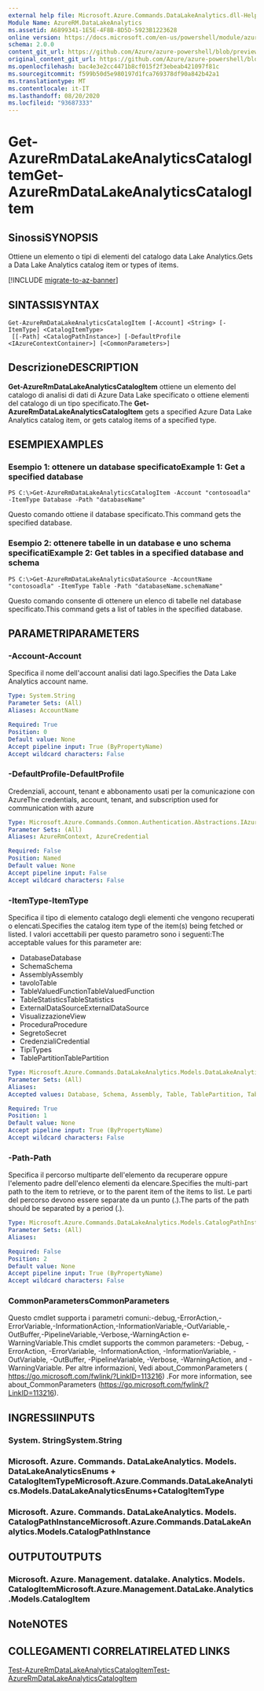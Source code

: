 ```yaml
---
external help file: Microsoft.Azure.Commands.DataLakeAnalytics.dll-Help.xml
Module Name: AzureRM.DataLakeAnalytics
ms.assetid: A6899341-1E5E-4F8B-8D5D-5923B1223628
online version: https://docs.microsoft.com/en-us/powershell/module/azurerm.datalakeanalytics/get-azurermdatalakeanalyticscatalogitem
schema: 2.0.0
content_git_url: https://github.com/Azure/azure-powershell/blob/preview/src/ResourceManager/DataLakeAnalytics/Commands.DataLakeAnalytics/help/Get-AzureRmDataLakeAnalyticsCatalogItem.md
original_content_git_url: https://github.com/Azure/azure-powershell/blob/preview/src/ResourceManager/DataLakeAnalytics/Commands.DataLakeAnalytics/help/Get-AzureRmDataLakeAnalyticsCatalogItem.md
ms.openlocfilehash: bac4e3e2cc4471b8cf015f2f3ebeab421097f81c
ms.sourcegitcommit: f599b50d5e980197d1fca769378df90a842b42a1
ms.translationtype: MT
ms.contentlocale: it-IT
ms.lasthandoff: 08/20/2020
ms.locfileid: "93687333"
---
```

# <span data-ttu-id="5ae53-101">Get-AzureRmDataLakeAnalyticsCatalogItem</span><span class="sxs-lookup"><span data-stu-id="5ae53-101">Get-AzureRmDataLakeAnalyticsCatalogItem</span></span>

## <span data-ttu-id="5ae53-102">Sinossi</span><span class="sxs-lookup"><span data-stu-id="5ae53-102">SYNOPSIS</span></span>
<span data-ttu-id="5ae53-103">Ottiene un elemento o tipi di elementi del catalogo data Lake Analytics.</span><span class="sxs-lookup"><span data-stu-id="5ae53-103">Gets a Data Lake Analytics catalog item or types of items.</span></span>

[!INCLUDE [migrate-to-az-banner](../../includes/migrate-to-az-banner.md)]

## <span data-ttu-id="5ae53-104">SINTASSI</span><span class="sxs-lookup"><span data-stu-id="5ae53-104">SYNTAX</span></span>

```
Get-AzureRmDataLakeAnalyticsCatalogItem [-Account] <String> [-ItemType] <CatalogItemType>
 [[-Path] <CatalogPathInstance>] [-DefaultProfile <IAzureContextContainer>] [<CommonParameters>]
```

## <span data-ttu-id="5ae53-105">Descrizione</span><span class="sxs-lookup"><span data-stu-id="5ae53-105">DESCRIPTION</span></span>
<span data-ttu-id="5ae53-106">**Get-AzureRmDataLakeAnalyticsCatalogItem** ottiene un elemento del catalogo di analisi di dati di Azure Data Lake specificato o ottiene elementi del catalogo di un tipo specificato.</span><span class="sxs-lookup"><span data-stu-id="5ae53-106">The **Get-AzureRmDataLakeAnalyticsCatalogItem** gets a specified Azure Data Lake Analytics catalog item, or gets catalog items of a specified type.</span></span>

## <span data-ttu-id="5ae53-107">ESEMPI</span><span class="sxs-lookup"><span data-stu-id="5ae53-107">EXAMPLES</span></span>

### <span data-ttu-id="5ae53-108">Esempio 1: ottenere un database specificato</span><span class="sxs-lookup"><span data-stu-id="5ae53-108">Example 1: Get a specified database</span></span>
```
PS C:\>Get-AzureRmDataLakeAnalyticsCatalogItem -Account "contosoadla" -ItemType Database -Path "databaseName"
```

<span data-ttu-id="5ae53-109">Questo comando ottiene il database specificato.</span><span class="sxs-lookup"><span data-stu-id="5ae53-109">This command gets the specified database.</span></span>

### <span data-ttu-id="5ae53-110">Esempio 2: ottenere tabelle in un database e uno schema specificati</span><span class="sxs-lookup"><span data-stu-id="5ae53-110">Example 2: Get tables in a specified database and schema</span></span>
```
PS C:\>Get-AzureRmDataLakeAnalyticsDataSource -AccountName "contosoadla" -ItemType Table -Path "databaseName.schemaName"
```

<span data-ttu-id="5ae53-111">Questo comando consente di ottenere un elenco di tabelle nel database specificato.</span><span class="sxs-lookup"><span data-stu-id="5ae53-111">This command gets a list of tables in the specified database.</span></span>

## <span data-ttu-id="5ae53-112">PARAMETRI</span><span class="sxs-lookup"><span data-stu-id="5ae53-112">PARAMETERS</span></span>

### <span data-ttu-id="5ae53-113">-Account</span><span class="sxs-lookup"><span data-stu-id="5ae53-113">-Account</span></span>
<span data-ttu-id="5ae53-114">Specifica il nome dell'account analisi dati lago.</span><span class="sxs-lookup"><span data-stu-id="5ae53-114">Specifies the Data Lake Analytics account name.</span></span>

```yaml
Type: System.String
Parameter Sets: (All)
Aliases: AccountName

Required: True
Position: 0
Default value: None
Accept pipeline input: True (ByPropertyName)
Accept wildcard characters: False
```

### <span data-ttu-id="5ae53-115">-DefaultProfile</span><span class="sxs-lookup"><span data-stu-id="5ae53-115">-DefaultProfile</span></span>
<span data-ttu-id="5ae53-116">Credenziali, account, tenant e abbonamento usati per la comunicazione con Azure</span><span class="sxs-lookup"><span data-stu-id="5ae53-116">The credentials, account, tenant, and subscription used for communication with azure</span></span>

```yaml
Type: Microsoft.Azure.Commands.Common.Authentication.Abstractions.IAzureContextContainer
Parameter Sets: (All)
Aliases: AzureRmContext, AzureCredential

Required: False
Position: Named
Default value: None
Accept pipeline input: False
Accept wildcard characters: False
```

### <span data-ttu-id="5ae53-117">-ItemType</span><span class="sxs-lookup"><span data-stu-id="5ae53-117">-ItemType</span></span>
<span data-ttu-id="5ae53-118">Specifica il tipo di elemento catalogo degli elementi che vengono recuperati o elencati.</span><span class="sxs-lookup"><span data-stu-id="5ae53-118">Specifies the catalog item type of the item(s) being fetched or listed.</span></span>
<span data-ttu-id="5ae53-119">I valori accettabili per questo parametro sono i seguenti:</span><span class="sxs-lookup"><span data-stu-id="5ae53-119">The acceptable values for this parameter are:</span></span>
- <span data-ttu-id="5ae53-120">Database</span><span class="sxs-lookup"><span data-stu-id="5ae53-120">Database</span></span>
- <span data-ttu-id="5ae53-121">Schema</span><span class="sxs-lookup"><span data-stu-id="5ae53-121">Schema</span></span>
- <span data-ttu-id="5ae53-122">Assembly</span><span class="sxs-lookup"><span data-stu-id="5ae53-122">Assembly</span></span>
- <span data-ttu-id="5ae53-123">tavolo</span><span class="sxs-lookup"><span data-stu-id="5ae53-123">Table</span></span>
- <span data-ttu-id="5ae53-124">TableValuedFunction</span><span class="sxs-lookup"><span data-stu-id="5ae53-124">TableValuedFunction</span></span>
- <span data-ttu-id="5ae53-125">TableStatistics</span><span class="sxs-lookup"><span data-stu-id="5ae53-125">TableStatistics</span></span>
- <span data-ttu-id="5ae53-126">ExternalDataSource</span><span class="sxs-lookup"><span data-stu-id="5ae53-126">ExternalDataSource</span></span>
- <span data-ttu-id="5ae53-127">Visualizzazione</span><span class="sxs-lookup"><span data-stu-id="5ae53-127">View</span></span>
- <span data-ttu-id="5ae53-128">Procedura</span><span class="sxs-lookup"><span data-stu-id="5ae53-128">Procedure</span></span>
- <span data-ttu-id="5ae53-129">Segreto</span><span class="sxs-lookup"><span data-stu-id="5ae53-129">Secret</span></span>
- <span data-ttu-id="5ae53-130">Credenziali</span><span class="sxs-lookup"><span data-stu-id="5ae53-130">Credential</span></span>
- <span data-ttu-id="5ae53-131">Tipi</span><span class="sxs-lookup"><span data-stu-id="5ae53-131">Types</span></span>
- <span data-ttu-id="5ae53-132">TablePartition</span><span class="sxs-lookup"><span data-stu-id="5ae53-132">TablePartition</span></span>

```yaml
Type: Microsoft.Azure.Commands.DataLakeAnalytics.Models.DataLakeAnalyticsEnums+CatalogItemType
Parameter Sets: (All)
Aliases:
Accepted values: Database, Schema, Assembly, Table, TablePartition, TableValuedFunction, TableStatistics, ExternalDataSource, View, Procedure, Secret, Credential, Types, Package

Required: True
Position: 1
Default value: None
Accept pipeline input: True (ByPropertyName)
Accept wildcard characters: False
```

### <span data-ttu-id="5ae53-133">-Path</span><span class="sxs-lookup"><span data-stu-id="5ae53-133">-Path</span></span>
<span data-ttu-id="5ae53-134">Specifica il percorso multiparte dell'elemento da recuperare oppure l'elemento padre dell'elenco elementi da elencare.</span><span class="sxs-lookup"><span data-stu-id="5ae53-134">Specifies the multi-part path to the item to retrieve, or to the parent item of the items to list.</span></span>
<span data-ttu-id="5ae53-135">Le parti del percorso devono essere separate da un punto (.).</span><span class="sxs-lookup"><span data-stu-id="5ae53-135">The parts of the path should be separated by a period (.).</span></span>

```yaml
Type: Microsoft.Azure.Commands.DataLakeAnalytics.Models.CatalogPathInstance
Parameter Sets: (All)
Aliases:

Required: False
Position: 2
Default value: None
Accept pipeline input: True (ByPropertyName)
Accept wildcard characters: False
```

### <span data-ttu-id="5ae53-136">CommonParameters</span><span class="sxs-lookup"><span data-stu-id="5ae53-136">CommonParameters</span></span>
<span data-ttu-id="5ae53-137">Questo cmdlet supporta i parametri comuni:-debug,-ErrorAction,-ErrorVariable,-InformationAction,-InformationVariable,-OutVariable,-OutBuffer,-PipelineVariable,-Verbose,-WarningAction e-WarningVariable.</span><span class="sxs-lookup"><span data-stu-id="5ae53-137">This cmdlet supports the common parameters: -Debug, -ErrorAction, -ErrorVariable, -InformationAction, -InformationVariable, -OutVariable, -OutBuffer, -PipelineVariable, -Verbose, -WarningAction, and -WarningVariable.</span></span> <span data-ttu-id="5ae53-138">Per altre informazioni, Vedi about_CommonParameters ( https://go.microsoft.com/fwlink/?LinkID=113216) .</span><span class="sxs-lookup"><span data-stu-id="5ae53-138">For more information, see about_CommonParameters (https://go.microsoft.com/fwlink/?LinkID=113216).</span></span>

## <span data-ttu-id="5ae53-139">INGRESSI</span><span class="sxs-lookup"><span data-stu-id="5ae53-139">INPUTS</span></span>

### <span data-ttu-id="5ae53-140">System. String</span><span class="sxs-lookup"><span data-stu-id="5ae53-140">System.String</span></span>

### <span data-ttu-id="5ae53-141">Microsoft. Azure. Commands. DataLakeAnalytics. Models. DataLakeAnalyticsEnums + CatalogItemType</span><span class="sxs-lookup"><span data-stu-id="5ae53-141">Microsoft.Azure.Commands.DataLakeAnalytics.Models.DataLakeAnalyticsEnums+CatalogItemType</span></span>

### <span data-ttu-id="5ae53-142">Microsoft. Azure. Commands. DataLakeAnalytics. Models. CatalogPathInstance</span><span class="sxs-lookup"><span data-stu-id="5ae53-142">Microsoft.Azure.Commands.DataLakeAnalytics.Models.CatalogPathInstance</span></span>

## <span data-ttu-id="5ae53-143">OUTPUT</span><span class="sxs-lookup"><span data-stu-id="5ae53-143">OUTPUTS</span></span>

### <span data-ttu-id="5ae53-144">Microsoft. Azure. Management. datalake. Analytics. Models. CatalogItem</span><span class="sxs-lookup"><span data-stu-id="5ae53-144">Microsoft.Azure.Management.DataLake.Analytics.Models.CatalogItem</span></span>

## <span data-ttu-id="5ae53-145">Note</span><span class="sxs-lookup"><span data-stu-id="5ae53-145">NOTES</span></span>

## <span data-ttu-id="5ae53-146">COLLEGAMENTI CORRELATI</span><span class="sxs-lookup"><span data-stu-id="5ae53-146">RELATED LINKS</span></span>

[<span data-ttu-id="5ae53-147">Test-AzureRmDataLakeAnalyticsCatalogItem</span><span class="sxs-lookup"><span data-stu-id="5ae53-147">Test-AzureRmDataLakeAnalyticsCatalogItem</span></span>](./Test-AzureRmDataLakeAnalyticsCatalogItem.md)



